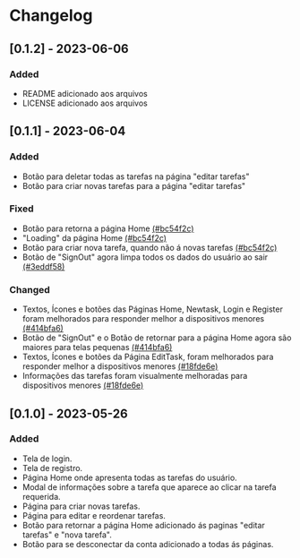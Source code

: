 # Changelog

## [0.1.2] - 2023-06-06

### Added
- README adicionado aos arquivos
- LICENSE adicionado aos arquivos

## [0.1.1] - 2023-06-04

### Added

- Botão para deletar todas as tarefas na página "editar tarefas" 
- Botão para criar novas tarefas para a página "editar tarefas" 

### Fixed

- Botão para retorna a página Home [(#bc54f2c)](https://github.com/Pol4rLun4r/tasks/commit/bc54f2c9b569dd62373116251f56f9217ec76e39)
- "Loading" da página Home [(#bc54f2c)](https://github.com/Pol4rLun4r/tasks/commit/bc54f2c9b569dd62373116251f56f9217ec76e39)
- Botão para criar nova tarefa, quando não á novas tarefas [(#bc54f2c)](https://github.com/Pol4rLun4r/tasks/commit/bc54f2c9b569dd62373116251f56f9217ec76e39)
- Botão de "SignOut" agora limpa todos os dados do usuário ao sair [(#3eddf58)](https://github.com/Pol4rLun4r/tasks/commit/3eddf587f8b42bc8defcf228dc776e502e890b50)

### Changed

- Textos, Ícones e botões das Páginas Home, Newtask, Login e Register foram melhorados para responder melhor a dispositivos menores [(#414bfa6)](https://github.com/Pol4rLun4r/tasks/commit/414bfa6cd3b1623639e066b5df7b25bf610b7ab7?diff=unified#diff-07a49d4bd6141d02d065ab01531e458551563e10c9af1c07fbd1694c1301ce22)
- Botão de "SignOut" e o Botão de retornar para a página Home agora são maiores para telas pequenas [(#414bfa6)](https://github.com/Pol4rLun4r/tasks/commit/414bfa6cd3b1623639e066b5df7b25bf610b7ab7?diff=unified#diff-07a49d4bd6141d02d065ab01531e458551563e10c9af1c07fbd1694c1301ce22)
- Textos, Ícones e botões da Página EditTask, foram melhorados para responder melhor a dispositivos menores [(#18fde6e)](https://github.com/Pol4rLun4r/tasks/commit/18fde6e52dea8669564fd89661f9b421bdeff0ba#diff-c113cef55e6b1aec781831d56068045736461bbd0090dff03de7bee2d598b375)
- Informações das tarefas foram visualmente melhoradas para dispositivos menores [(#18fde6e)](https://github.com/Pol4rLun4r/tasks/commit/18fde6e52dea8669564fd89661f9b421bdeff0ba#diff-c113cef55e6b1aec781831d56068045736461bbd0090dff03de7bee2d598b375)

## [0.1.0] - 2023-05-26

### Added 

- Tela de login.
- Tela de registro.
- Página Home onde apresenta todas as tarefas do usuário.
- Modal de informações sobre a tarefa que aparece ao clicar na tarefa requerida. 
- Página para criar novas tarefas.
- Página para editar e reordenar tarefas.
- Botão para retornar a página Home adicionado ás paginas "editar tarefas" e "nova tarefa".
- Botão para se desconectar da conta adicionado a todas ás páginas.
